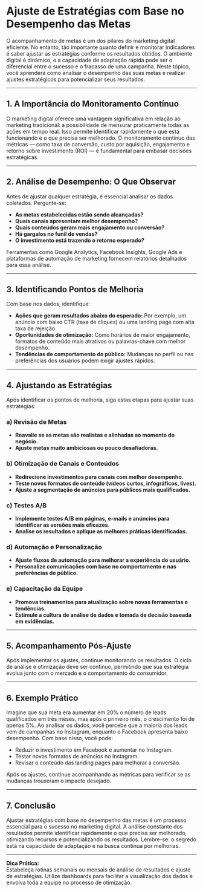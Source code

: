 # Ajuste de Estratégias com Base no Desempenho das Metas

O acompanhamento de metas é um dos pilares do marketing digital eficiente. No entanto, tão importante quanto definir e monitorar indicadores é saber ajustar as estratégias conforme os resultados obtidos. O ambiente digital é dinâmico, e a capacidade de adaptação rápida pode ser o diferencial entre o sucesso e o fracasso de uma campanha. Neste tópico, você aprenderá como analisar o desempenho das suas metas e realizar ajustes estratégicos para potencializar seus resultados.

---

## 1. **A Importância do Monitoramento Contínuo**

O marketing digital oferece uma vantagem significativa em relação ao marketing tradicional: a possibilidade de mensurar praticamente todas as ações em tempo real. Isso permite identificar rapidamente o que está funcionando e o que precisa ser melhorado. O monitoramento contínuo das métricas — como taxa de conversão, custo por aquisição, engajamento e retorno sobre investimento (ROI) — é fundamental para embasar decisões estratégicas.

---

## 2. **Análise de Desempenho: O Que Observar**

Antes de ajustar qualquer estratégia, é essencial analisar os dados coletados. Pergunte-se:

- **As metas estabelecidas estão sendo alcançadas?**
- **Quais canais apresentam melhor desempenho?**
- **Quais conteúdos geram mais engajamento ou conversão?**
- **Há gargalos no funil de vendas?**
- **O investimento está trazendo o retorno esperado?**

Ferramentas como Google Analytics, Facebook Insights, Google Ads e plataformas de automação de marketing fornecem relatórios detalhados para essa análise.

---

## 3. **Identificando Pontos de Melhoria**

Com base nos dados, identifique:

- **Ações que geram resultados abaixo do esperado:** Por exemplo, um anúncio com baixo CTR (taxa de cliques) ou uma landing page com alta taxa de rejeição.
- **Oportunidades de otimização:** Como horários de maior engajamento, formatos de conteúdo mais atrativos ou palavras-chave com melhor desempenho.
- **Tendências de comportamento do público:** Mudanças no perfil ou nas preferências dos usuários podem exigir ajustes rápidos.

---

## 4. **Ajustando as Estratégias**

Após identificar os pontos de melhoria, siga estas etapas para ajustar suas estratégias:

### a) **Revisão de Metas**

- **Reavalie se as metas são realistas e alinhadas ao momento do negócio.**
- **Ajuste metas muito ambiciosas ou pouco desafiadoras.**

### b) **Otimização de Canais e Conteúdos**

- **Redirecione investimentos para canais com melhor desempenho.**
- **Teste novos formatos de conteúdo (vídeos curtos, infográficos, lives).**
- **Ajuste a segmentação de anúncios para públicos mais qualificados.**

### c) **Testes A/B**

- **Implemente testes A/B em páginas, e-mails e anúncios para identificar as versões mais eficazes.**
- **Analise os resultados e aplique as melhores práticas identificadas.**

### d) **Automação e Personalização**

- **Ajuste fluxos de automação para melhorar a experiência do usuário.**
- **Personalize comunicações com base no comportamento e nas preferências do público.**

### e) **Capacitação da Equipe**

- **Promova treinamentos para atualização sobre novas ferramentas e tendências.**
- **Estimule a cultura de análise de dados e tomada de decisão baseada em evidências.**

---

## 5. **Acompanhamento Pós-Ajuste**

Após implementar os ajustes, continue monitorando os resultados. O ciclo de análise e otimização deve ser contínuo, permitindo que sua estratégia evolua junto com o mercado e o comportamento do consumidor.

---

## 6. **Exemplo Prático**

Imagine que sua meta era aumentar em 20% o número de leads qualificados em três meses, mas após o primeiro mês, o crescimento foi de apenas 5%. Ao analisar os dados, você percebe que a maioria dos leads vem de campanhas no Instagram, enquanto o Facebook apresenta baixo desempenho. Com base nisso, você pode:

- Reduzir o investimento em Facebook e aumentar no Instagram.
- Testar novos formatos de anúncios no Instagram.
- Revisar o conteúdo das landing pages para melhorar a conversão.

Após os ajustes, continue acompanhando as métricas para verificar se as mudanças trouxeram o impacto desejado.

---

## 7. **Conclusão**

Ajustar estratégias com base no desempenho das metas é um processo essencial para o sucesso no marketing digital. A análise constante dos resultados permite identificar rapidamente o que precisa ser melhorado, otimizando recursos e potencializando os resultados. Lembre-se: o segredo está na capacidade de adaptação e na busca contínua por melhorias.

---

**Dica Prática:**  
Estabeleça rotinas semanais ou mensais de análise de resultados e ajuste de estratégias. Utilize dashboards para facilitar a visualização dos dados e envolva toda a equipe no processo de otimização.